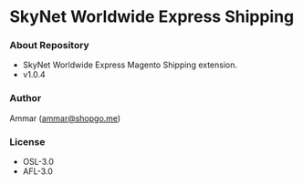 # SkyNet Worldwide Express Shipping #

### About Repository ###

* SkyNet Worldwide Express Magento Shipping extension.
* v1.0.4

### Author ###

Ammar (<ammar@shopgo.me>)

### License ###

* OSL-3.0
* AFL-3.0
